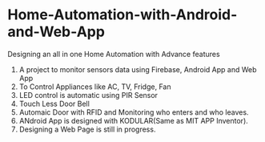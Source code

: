 # Home-Automation-with-Android-and-Web-App
Designing an all in one Home Automation with Advance features
1. A project to monitor sensors data using Firebase, Android App and Web App
2. To Control Appliances like AC, TV, Fridge, Fan
3. LED control is automatic using PIR Sensor
4. Touch Less Door Bell
5. Automaic Door with RFID and Monitoring who enters and who leaves.
6. ANdroid App is designed with KODULAR(Same as MIT APP Inventor).
7. Designing a Web Page is still in progress.
